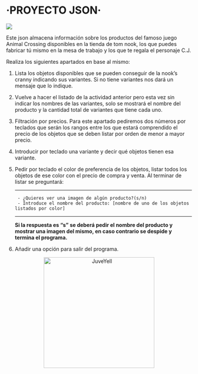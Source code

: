 # ·PROYECTO  JSON·

![](https://fs-prod-cdn.nintendo-europe.com/media/images/10_share_images/games_15/nintendo_switch_4/H2x1_NSwitch_AnimalCrossingNewHorizons_image1600w.jpg)

Este json almacena información sobre los productos del famoso juego Animal Crossing disponibles en la tienda de tom nook, los que puedes fabricar tú mismo en la mesa de trabajo y los que te regala el personaje C.J. 


Realiza los siguientes apartados en base al mismo:


1. Lista los objetos disponibles que se pueden conseguir de la nook’s cranny indicando sus variantes. Si no tiene variantes nos dará un mensaje que lo indique.


2. Vuelve a hacer el listado de la actividad anterior pero esta vez sin indicar los nombres de las variantes, solo se mostrará el nombre del producto y la cantidad total de variantes que tiene cada uno.


3. Filtración por precios. Para este apartado pediremos dos números por teclados que serán los rangos entre los que estará comprendido el precio de los objetos que se deben listar por orden de menor a mayor precio.


4. Introducir por teclado una variante y decir qué objetos tienen esa variante.


5. Pedir por teclado el color de preferencia de los objetos, listar todos los objetos de ese color con el precio de compra y venta. Al terminar de listar se preguntará:

    -----------------------------------------------------------------

        - ¿Quieres ver una imagen de algún producto?(s/n)
        - Introduce el nombre del producto: [nombre de uno de los objetos listados por color]

    -----------------------------------------------------------------

    **Si la respuesta es “s” se deberá pedir el nombre del producto y mostrar una imagen del mismo, en caso contrario se despide y termina el programa.**


6. Añadir una opción para salir del programa.


<div>
<p style = 'text-align:center;'>
<img src="https://sm.ign.com/ign_es/screenshot/default/animal-crossing-new-horizons-timmy-and-tommy-790x731_z9as.png" alt="JuveYell" width="300px">
</p>
</div>






